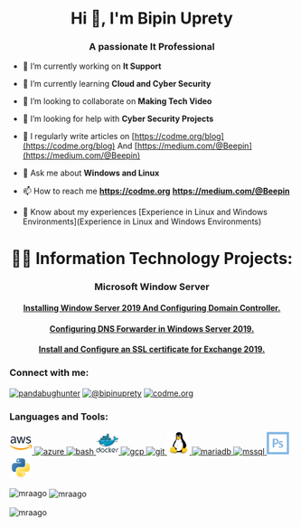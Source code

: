 <h1 align="center">Hi 👋, I'm Bipin Uprety</h1>
<h3 align="center">A passionate It Professional</h3>

- 🔭 I’m currently working on **It Support**

- 🌱 I’m currently learning **Cloud and Cyber Security**

- 👯 I’m looking to collaborate on **Making Tech Video**

- 🤝 I’m looking for help with **Cyber Security Projects**

- 📝 I regularly write articles on [https://codme.org/blog](https://codme.org/blog) And [https://medium.com/@Beepin](https://medium.com/@Beepin)

- 💬 Ask me about **Windows and Linux**

- 📫 How to reach me **https://codme.org** **https://medium.com/@Beepin**

- 📄 Know about my experiences [Experience in Linux and Windows Environments](Experience in Linux and Windows Environments)

<h1 align="center">👨‍💻 Information Technology Projects:</h1>
<h3 align="center">Microsoft Window Server</h3>

<h4 align="center"> <a href="https://medium.com/@Beepin/how-to-install-window-server-2019-and-configure-domain-controller-d1dab823c203">Installing Window Server 2019 And Configuring Domain Controller. </a> </h4>

<h4 align="center"> <a href="https://medium.com/@Beepin/configuring-dns-forwarder-in-windows-server-2019-fbe51ec316b1">Configuring DNS Forwarder in Windows Server 2019. </a> </h4>

<h4 align="center"> <a href="https://medium.com/@Beepin/install-and-configure-an-ssl-certificate-for-exchange-2019-141f976dfde0">Install and Configure an SSL certificate for Exchange 2019. </a> </h4>


<h3 align="left">Connect with me:</h3>
<p align="left">
<a href="https://twitter.com/pandabughunter" target="blank"><img align="center" src="https://raw.githubusercontent.com/rahuldkjain/github-profile-readme-generator/master/src/images/icons/Social/twitter.svg" alt="pandabughunter" height="30" width="40" /></a>
<a href="https://medium.com/@bipinuprety" target="blank"><img align="center" src="https://raw.githubusercontent.com/rahuldkjain/github-profile-readme-generator/master/src/images/icons/Social/medium.svg" alt="@bipinuprety" height="30" width="40" /></a>
<a href="https://www.youtube.com/c/codme.org" target="blank"><img align="center" src="https://raw.githubusercontent.com/rahuldkjain/github-profile-readme-generator/master/src/images/icons/Social/youtube.svg" alt="codme.org" height="30" width="40" /></a>
</p>

<h3 align="left">Languages and Tools:</h3>
<p align="left"> <a href="https://aws.amazon.com" target="_blank" rel="noreferrer"> <img src="https://raw.githubusercontent.com/devicons/devicon/master/icons/amazonwebservices/amazonwebservices-original-wordmark.svg" alt="aws" width="40" height="40"/> </a> <a href="https://azure.microsoft.com/en-in/" target="_blank" rel="noreferrer"> <img src="https://www.vectorlogo.zone/logos/microsoft_azure/microsoft_azure-icon.svg" alt="azure" width="40" height="40"/> </a> <a href="https://www.gnu.org/software/bash/" target="_blank" rel="noreferrer"> <img src="https://www.vectorlogo.zone/logos/gnu_bash/gnu_bash-icon.svg" alt="bash" width="40" height="40"/> </a> <a href="https://www.docker.com/" target="_blank" rel="noreferrer"> <img src="https://raw.githubusercontent.com/devicons/devicon/master/icons/docker/docker-original-wordmark.svg" alt="docker" width="40" height="40"/> </a> <a href="https://cloud.google.com" target="_blank" rel="noreferrer"> <img src="https://www.vectorlogo.zone/logos/google_cloud/google_cloud-icon.svg" alt="gcp" width="40" height="40"/> </a> <a href="https://git-scm.com/" target="_blank" rel="noreferrer"> <img src="https://www.vectorlogo.zone/logos/git-scm/git-scm-icon.svg" alt="git" width="40" height="40"/> </a> <a href="https://www.linux.org/" target="_blank" rel="noreferrer"> <img src="https://raw.githubusercontent.com/devicons/devicon/master/icons/linux/linux-original.svg" alt="linux" width="40" height="40"/> </a> <a href="https://mariadb.org/" target="_blank" rel="noreferrer"> <img src="https://www.vectorlogo.zone/logos/mariadb/mariadb-icon.svg" alt="mariadb" width="40" height="40"/> </a> <a href="https://www.microsoft.com/en-us/sql-server" target="_blank" rel="noreferrer"> <img src="https://www.svgrepo.com/show/303229/microsoft-sql-server-logo.svg" alt="mssql" width="40" height="40"/> </a> <a href="https://www.photoshop.com/en" target="_blank" rel="noreferrer"> <img src="https://raw.githubusercontent.com/devicons/devicon/master/icons/photoshop/photoshop-line.svg" alt="photoshop" width="40" height="40"/> </a> <a href="https://www.python.org" target="_blank" rel="noreferrer"> <img src="https://raw.githubusercontent.com/devicons/devicon/master/icons/python/python-original.svg" alt="python" width="40" height="40"/> </a> </p>

<p><img align="left" src="https://github-readme-stats.vercel.app/api/top-langs?username=mraago&show_icons=true&locale=en&layout=compact" alt="mraago" /></p>

<p>&nbsp;<img align="center" src="https://github-readme-stats.vercel.app/api?username=mraago&show_icons=true&locale=en" alt="mraago" /></p>

<p><img align="center" src="https://github-readme-streak-stats.herokuapp.com/?user=mraago&" alt="mraago" /></p>
